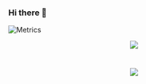 ### Hi there 👋

![Metrics](https://metrics.lecoq.io/Bamboo-fly?template=classic&base=header%2C%20activity%2C%20community%2C%20repositories%2C%20metadata&base.indepth=false&base.hireable=false&base.skip=false&config.timezone=Asia%2FShanghai)

<div align="center"> <img src="https://activity-graph.herokuapp.com/graph?username=Bamboo-fly&theme=react-dark" /> </div>

<h1 align="center"> <a href="https://sunguoqi.com/"> <img src="https://readme-typing-svg.herokuapp.com/?lines=风微起，波微生。弦亦发，酒亦倾。;&center=true&size=27"> </a> </h1>

<!--
**Bamboo-fly/Bamboo-fly** is a ✨ _special_ ✨ repository because its `README.md` (this file) appears on your GitHub profile.

Here are some ideas to get you started:

- 🔭 I’m currently working on ...
- 🌱 I’m currently learning ...
- 👯 I’m looking to collaborate on ...
- 🤔 I’m looking for help with ...
- 💬 Ask me about ...
- 📫 How to reach me: ...
- 😄 Pronouns: ...
- ⚡ Fun fact: ...
-->
